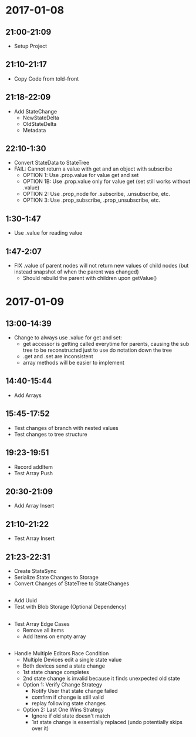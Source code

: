 # 2017-01-08

## 21:00-21:09

- Setup Project

## 21:10-21:17

- Copy Code from told-front

## 21:18-22:09

- Add StateChange
	- NewStateDelta
	- OldStateDelta
	- Metadata

## 22:10-1:30

- Convert StateData to StateTree
- FAIL: Cannot return a value with get and an object with subscribe
	- OPTION 1: Use .prop.value for value get and set
	- OPTION 1B: Use .prop.value only for value get (set still works without .value)
	- OPTION 2: Use .prop_node for .subscribe, .unsubscribe, etc.
	- OPTION 3: Use .prop_subscribe, .prop_unsubscribe, etc.

## 1:30-1:47

- Use .value for reading value

## 1:47-2:07

- FIX .value of parent nodes will not return new values of child nodes (but instead snapshot of when the parent was changed)
	- Should rebuild the parent with children upon getValue()


# 2017-01-09

## 13:00-14:39 

- Change to always use .value for get and set:
	- get accessor is getting called everytime for parents, causing the sub tree to be reconstructed just to use do notation down the tree
	- .get and .set are inconsistent 
	- array methods will be easier to implement

## 14:40-15:44

- Add Arrays

## 15:45-17:52

- Test changes of branch with nested values
- Test changes to tree structure

## 19:23-19:51

- Record addItem
- Test Array Push

## 20:30-21:09

- Add Array Insert

## 21:10-21:22

- Test Array Insert

## 21:23-22:31

- Create StateSync
- Serialize State Changes to Storage
- Convert Changes of StateTree to StateChanges 

##

- Add Uuid
- Test with Blob Storage (Optional Dependency)

##

- Test Array Edge Cases
	- Remove all items
	- Add Items on empty array

## 

- Handle Multiple Editors Race Condition
	- Multiple Devices edit a single state value
	- Both devices send a state change
	- 1st state change completes
	- 2nd state change is invalid because it finds unexpected old state
	- Option 1: Verify Change Strategy 
		- Notify User that state change failed
		- comfirm if change is still valid
		- replay following state changes
	- Option 2: Last One Wins Strategy
		- Ignore if old state doesn't match
		- 1st state change is essentially replaced (undo potentially skips over it)